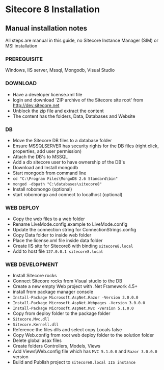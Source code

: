 Sitecore 8 Installation
========

## Manual installation notes
All steps are manual in this guide, no Sitecore Instance Manager (SIM) or MSI installation

###  PREREQUISITE
Windows, IIS server, Mssql, Mongodb, Visual Studio

### DOWNLOAD
* Have a developer license.xml file
* login and download 'ZIP archive of the Sitecore site root' from http://dev.sitecore.net
* Unblock the zip file and extract the content
* The content has the folders, Data, Databases and Website

### DB
* Move the Sitecore DB files to a database folder 
* Ensure MSSQLSERVER has security rights for the DB files (right click, properties, add user permission) 
* Attach the DB's to MSSQL
* Add a db sitecore user to have ownership of the DB's
* Download and Install mongodb
* Start mongodb from command line
 * `cd "C:\Program Files\MongoDB 2.6 Standard\bin"`
 * `mongod -dbpath "C:\databases\sitecore8"`
* Install robomongo (optional)
* start robomongo and connect to localhost (optional)
    
### WEB DEPLOY
* Copy the web files to a web folder
* Rename LiveMode.config.example to LiveMode.config
* Update the connection string for ConnectionStrings.config
* Copy Data folder to inside web folder
* Place the license.xml file inside data folder
* Create IIS site for Sitecore8 with binding `sitecore8.local`
* Add to host file `127.0.0.1 sitecore8.local`

### WEB DEVELOPMENT
* Install Sitecore rocks
* Connect Sitecore rocks from Visual studio to the DB
* Create a new empty Web project with .Net Framework 4.5+
* install from package manager console
 * `Install-Package Microsoft.AspNet.Razor -Version 3.0.0.0`
 * `Install-Package Microsoft.AspNet.Webpages -Version 3.0.0.0`
 * `Install-Package Microsoft.AspNet.Mvc -Version 5.1.0.0`
* Copy from deploy folder to the package folder
 * `Sitecore.Mvc.dll`
 * `Sitecore.Kernell.dll`
* Reference the files dlls and select copy Locals false
* Copy Web.config from root web deploy folder to the solution folder
* Delete global asax files
* Create folders Controllers, Models, Views
* Add Views\Web.config file which has `MVC 5.1.0.0` and `Razor 3.0.0.0` version
* Build and Publish project to `sitecore8.local IIS instance`
